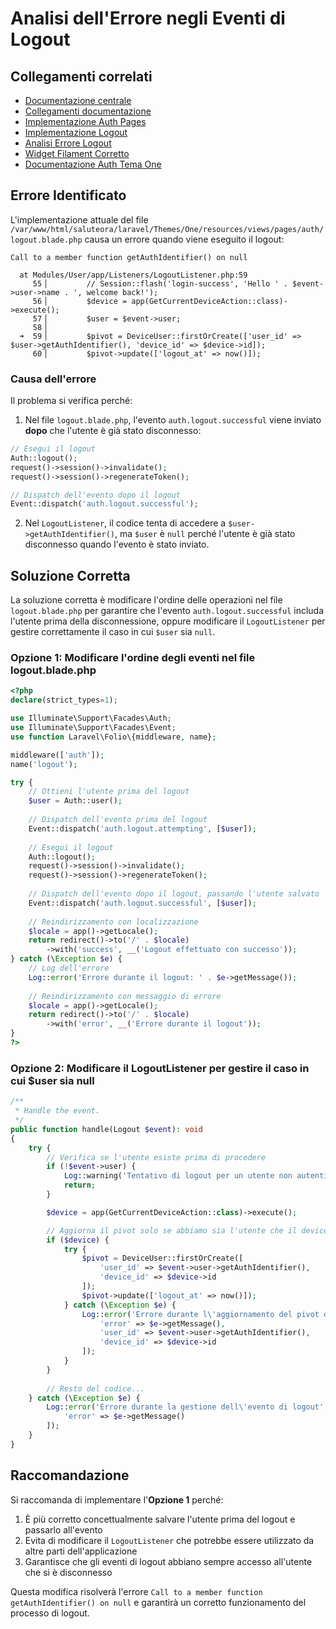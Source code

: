 # Analisi dell'Errore negli Eventi di Logout

## Collegamenti correlati
- [Documentazione centrale](/docs/README.md)
- [Collegamenti documentazione](/docs/collegamenti-documentazione.md)
- [Implementazione Auth Pages](AUTH_PAGES_IMPLEMENTATION.md)
- [Implementazione Logout](LOGOUT_BLADE_IMPLEMENTATION.md)
- [Analisi Errore Logout](LOGOUT_BLADE_ERROR_ANALYSIS.md)
- [Widget Filament Corretto](LOGOUT_FILAMENT_WIDGET_CORRECTED.md)
- [Documentazione Auth Tema One](/laravel/Themes/One/docs/AUTH.md)

## Errore Identificato

L'implementazione attuale del file `/var/www/html/saluteora/laravel/Themes/One/resources/views/pages/auth/logout.blade.php` causa un errore quando viene eseguito il logout:

```
Call to a member function getAuthIdentifier() on null

  at Modules/User/app/Listeners/LogoutListener.php:59
     55▕         // Session::flash('login-success', 'Hello ' . $event->user->name . ', welcome back!');
     56▕         $device = app(GetCurrentDeviceAction::class)->execute();
     57▕         $user = $event->user;
     58▕
  ➜  59▕         $pivot = DeviceUser::firstOrCreate(['user_id' => $user->getAuthIdentifier(), 'device_id' => $device->id]);
     60▕         $pivot->update(['logout_at' => now()]);
```

### Causa dell'errore

Il problema si verifica perché:

1. Nel file `logout.blade.php`, l'evento `auth.logout.successful` viene inviato **dopo** che l'utente è già stato disconnesso:

```php
// Esegui il logout
Auth::logout();
request()->session()->invalidate();
request()->session()->regenerateToken();

// Dispatch dell'evento dopo il logout
Event::dispatch('auth.logout.successful');
```

2. Nel `LogoutListener`, il codice tenta di accedere a `$user->getAuthIdentifier()`, ma `$user` è `null` perché l'utente è già stato disconnesso quando l'evento è stato inviato.

## Soluzione Corretta

La soluzione corretta è modificare l'ordine delle operazioni nel file `logout.blade.php` per garantire che l'evento `auth.logout.successful` includa l'utente prima della disconnessione, oppure modificare il `LogoutListener` per gestire correttamente il caso in cui `$user` sia `null`.

### Opzione 1: Modificare l'ordine degli eventi nel file logout.blade.php

```php
<?php
declare(strict_types=1);

use Illuminate\Support\Facades\Auth;
use Illuminate\Support\Facades\Event;
use function Laravel\Folio\{middleware, name};

middleware(['auth']);
name('logout');

try {
    // Ottieni l'utente prima del logout
    $user = Auth::user();
    
    // Dispatch dell'evento prima del logout
    Event::dispatch('auth.logout.attempting', [$user]);
    
    // Esegui il logout
    Auth::logout();
    request()->session()->invalidate();
    request()->session()->regenerateToken();
    
    // Dispatch dell'evento dopo il logout, passando l'utente salvato
    Event::dispatch('auth.logout.successful', [$user]);
    
    // Reindirizzamento con localizzazione
    $locale = app()->getLocale();
    return redirect()->to('/' . $locale)
        ->with('success', __('Logout effettuato con successo'));
} catch (\Exception $e) {
    // Log dell'errore
    Log::error('Errore durante il logout: ' . $e->getMessage());
    
    // Reindirizzamento con messaggio di errore
    $locale = app()->getLocale();
    return redirect()->to('/' . $locale)
        ->with('error', __('Errore durante il logout'));
}
?>
```

### Opzione 2: Modificare il LogoutListener per gestire il caso in cui $user sia null

```php
/**
 * Handle the event.
 */
public function handle(Logout $event): void
{
    try {
        // Verifica se l'utente esiste prima di procedere
        if (!$event->user) {
            Log::warning('Tentativo di logout per un utente non autenticato');
            return;
        }

        $device = app(GetCurrentDeviceAction::class)->execute();

        // Aggiorna il pivot solo se abbiamo sia l'utente che il device
        if ($device) {
            try {
                $pivot = DeviceUser::firstOrCreate([
                    'user_id' => $event->user->getAuthIdentifier(),
                    'device_id' => $device->id
                ]);
                $pivot->update(['logout_at' => now()]);
            } catch (\Exception $e) {
                Log::error('Errore durante l\'aggiornamento del pivot device-user', [
                    'error' => $e->getMessage(),
                    'user_id' => $event->user->getAuthIdentifier(),
                    'device_id' => $device->id
                ]);
            }
        }
        
        // Resto del codice...
    } catch (\Exception $e) {
        Log::error('Errore durante la gestione dell\'evento di logout', [
            'error' => $e->getMessage()
        ]);
    }
}
```

## Raccomandazione

Si raccomanda di implementare l'**Opzione 1** perché:

1. È più corretto concettualmente salvare l'utente prima del logout e passarlo all'evento
2. Evita di modificare il `LogoutListener` che potrebbe essere utilizzato da altre parti dell'applicazione
3. Garantisce che gli eventi di logout abbiano sempre accesso all'utente che si è disconnesso

Questa modifica risolverà l'errore `Call to a member function getAuthIdentifier() on null` e garantirà un corretto funzionamento del processo di logout.
